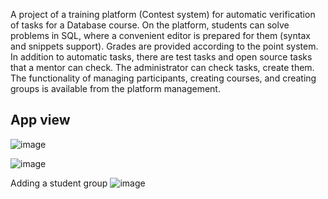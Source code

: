 A project of a training platform (Contest system) for automatic verification of tasks for a Database course. On the platform, students can solve problems in SQL, where a convenient editor is prepared for them (syntax and snippets support). Grades are provided according to the point system. In addition to automatic tasks, there are test tasks and open source tasks that a mentor can check.
The administrator can check tasks, create them. The functionality of managing participants, creating courses, and creating groups is available from the platform management.

## App view

![image](https://github.com/AlexandrPK/Contest/blob/main/scores.jpeg)

![image](https://github.com/AlexandrPK/Contest/blob/main/tasks.gif)

Adding a student group
![image](https://github.com/AlexandrPK/Contest/blob/main/add_group.gif)



